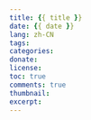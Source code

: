 ```yaml
---
title: {{ title }}
date: {{ date }}
lang: zh-CN
tags:
categories:
donate:
license:
toc: true
comments: true
thumbnail:
excerpt:
---
```

